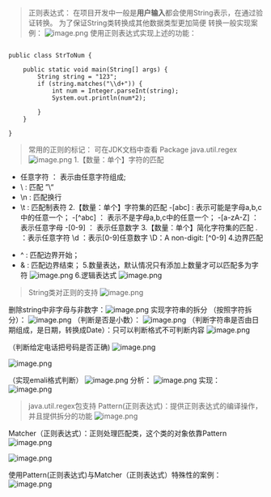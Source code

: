 >正则表达式：
在项目开发中一般是**用户输入**都会使用String表示，在通过验证转换。
为了保证String类转换成其他数据类型更加简便
转换一般实现案例：
![image.png](https://upload-images.jianshu.io/upload_images/14935748-7e625f2678eb8a26.png?imageMogr2/auto-orient/strip%7CimageView2/2/w/1240)
使用正则表达式实现上述的功能：
```

public class StrToNum {

	public static void main(String[] args) {
		String string = "123";
		if (string.matches("\\d+")) {
			int num = Integer.parseInt(string);
			System.out.println(num*2);
			
		}
	}

}
```

>常用的正则的标记：
可在JDK文档中查看
Package java.util.regex
![image.png](https://upload-images.jianshu.io/upload_images/14935748-ef1d077fc9411672.png?imageMogr2/auto-orient/strip%7CimageView2/2/w/1240)
1.【数量：单个】字符的匹配
- 任意字符 ： 表示由任意字符组成;
- \\ : 匹配 ”\“
- \n : 匹配换行
- \t : 匹配制表符
2.【数量：单个】字符集的匹配
-[abc] : 表示可能是字母a,b,c中的任意一个；
-[^abc] ： 表示不是字母a,b,c中的任意一个；
-[a-zA-Z] ： 表示任意字母
-[0-9] ： 表示任意数字
3.【数量：单个】简化字符集的匹配
. ：表示任意字符
\d ：表示[0-9]任意数字
\D：A non-digit: [^0-9]
4.边界匹配
*  ^  :  匹配边界开始；
* &  :  匹配边界结束；
5.数量表达，默认情况只有添加上数量才可以匹配多为字符
![image.png](https://upload-images.jianshu.io/upload_images/14935748-5959198b6d64b247.png?imageMogr2/auto-orient/strip%7CimageView2/2/w/1240)
6.逻辑表达式
![image.png](https://upload-images.jianshu.io/upload_images/14935748-1697456448bff8c3.png?imageMogr2/auto-orient/strip%7CimageView2/2/w/1240)

>String类对正则的支持
![image.png](https://upload-images.jianshu.io/upload_images/14935748-e226291296b7f56b.png?imageMogr2/auto-orient/strip%7CimageView2/2/w/1240)

删除string中非字母与非数字：![image.png](https://upload-images.jianshu.io/upload_images/14935748-3ed0cf2fc6531fb4.png?imageMogr2/auto-orient/strip%7CimageView2/2/w/1240)
实现字符串的拆分
（按照字符拆分）：
![image.png](https://upload-images.jianshu.io/upload_images/14935748-2f2e0a9c561506a3.png?imageMogr2/auto-orient/strip%7CimageView2/2/w/1240)
（判断是否是小数）：
![image.png](https://upload-images.jianshu.io/upload_images/14935748-223c74adc960daa1.png?imageMogr2/auto-orient/strip%7CimageView2/2/w/1240)
（判断字符串是否由日期组成，是日期，转换成Date）：只可以判断格式不可判断内容
![image.png](https://upload-images.jianshu.io/upload_images/14935748-428bfbe9bb6ea1a8.png?imageMogr2/auto-orient/strip%7CimageView2/2/w/1240)

（判断给定电话把号码是否正确)
![image.png](https://upload-images.jianshu.io/upload_images/14935748-3ba47215165817e3.png?imageMogr2/auto-orient/strip%7CimageView2/2/w/1240)

![image.png](https://upload-images.jianshu.io/upload_images/14935748-65ed509b42f51e15.png?imageMogr2/auto-orient/strip%7CimageView2/2/w/1240)

（实现emali格式判断）
![image.png](https://upload-images.jianshu.io/upload_images/14935748-fecf61a387ac1a34.png?imageMogr2/auto-orient/strip%7CimageView2/2/w/1240)
分析：
![image.png](https://upload-images.jianshu.io/upload_images/14935748-d9817610c1013ead.png?imageMogr2/auto-orient/strip%7CimageView2/2/w/1240)
实现：
![image.png](https://upload-images.jianshu.io/upload_images/14935748-caa58073290a0a3b.png?imageMogr2/auto-orient/strip%7CimageView2/2/w/1240)


>java.util.regex包支持
Pattern(正则表达式)：提供正则表达式的编译操作，并且提供拆分的功能
![image.png](https://upload-images.jianshu.io/upload_images/14935748-c8b1f08d670dfe5c.png?imageMogr2/auto-orient/strip%7CimageView2/2/w/1240)

Matcher（正则表达式）：正则处理匹配类，这个类的对象依靠Pattern
![image.png](https://upload-images.jianshu.io/upload_images/14935748-6b37425fb321ee07.png?imageMogr2/auto-orient/strip%7CimageView2/2/w/1240)

![image.png](https://upload-images.jianshu.io/upload_images/14935748-c2d1fd05337434f9.png?imageMogr2/auto-orient/strip%7CimageView2/2/w/1240)

使用Pattern(正则表达式)与Matcher（正则表达式）特殊性的案例：
![image.png](https://upload-images.jianshu.io/upload_images/14935748-575eeb5bbea30d59.png?imageMogr2/auto-orient/strip%7CimageView2/2/w/1240)

